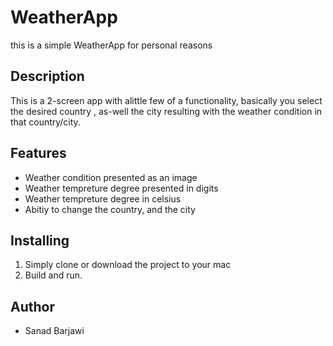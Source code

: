 # WeatherApp
this is a simple WeatherApp for personal reasons

<h2>Description</h2>
<p>
This is a 2-screen app with alittle few of a functionality, basically you select the desired country , as-well the city
resulting with the weather condition in that country/city.
</p>
<h2>Features</h2>
<ul>
  <li>Weather condition presented as an image</li>
  <li>Weather tempreture degree presented in digits</li>
  <li>Weather tempreture degree in celsius</li>
  <li>Abitiy to change the country, and the city</li>
</ul>  

<h2>Installing</h2>
<ol>
  <li>Simply clone or download the project to your mac</li>
  <li>Build and run.</li>
</ol> 

<h2>Author</h2>
<ul>
<li>Sanad Barjawi</li>
</ul>
